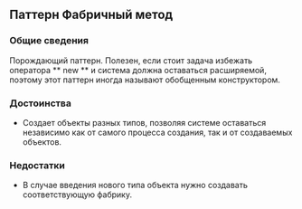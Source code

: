 ## Паттерн Фабричный метод

### Общие сведения

Порождающий паттерн. Полезен, если стоит задача избежать оператора ** new ** и система должна оставаться расширяемой, поэтому этот паттерн иногда называют обобщенным конструктором.

### Достоинства

- Создает объекты разных типов, позволяя системе оставаться независимо   как от самого процесса создания, так и от создаваемых объектов.

### Недостатки

- В случае введения нового типа объекта нужно создавать соответствующую фабрику.